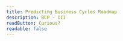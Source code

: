 ```yaml
---
title: Predicting Business Cycles Roadmap
description: BCP - III
readButton: Curious?
readable: false
---
```

